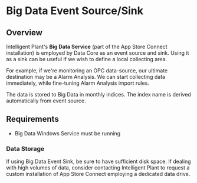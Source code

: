 # Big Data Event Source/Sink

## Overview

Intelligent Plant's **Big Data Service** (part of the App Store Connect
installation) is employed by Data Core as an event source and sink.
Using it as a sink can be useful if we wish to define a local collecting
area.

For example, if we're monitoring an OPC data-source, our ultimate
destination may be a Alarm Analysis. We can start collecting data
immediately, while fine-tuning Alarm Analysis import rules.

The data is stored to Big Data in monthly indices. The index name is
derived automatically from event source.

## Requirements

  - Big Data Windows Service must be running

### Data Storage

If using Big Data Event Sink, be sure to have sufficient disk space. If
dealing with high volumes of data, consider contacting Intelligent Plant
to request a custom installation of App Store Connect employing a
dedicated data drive.
